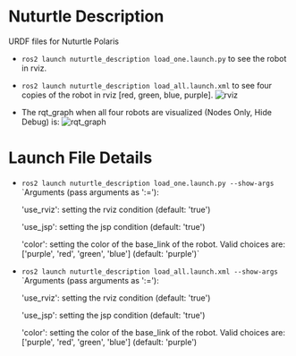 # Nuturtle  Description
URDF files for Nuturtle Polaris
* `ros2 launch nuturtle_description load_one.launch.py` to see the robot in rviz.
* `ros2 launch nuturtle_description load_all.launch.xml` to see four copies of the robot in rviz [red, green, blue, purple].
![rviz](https://github.com/ME495-Navigation/slam-project-Fneylon/assets/117234679/288d620d-4ffb-4778-aac9-48358400e9b5)

* The rqt_graph when all four robots are visualized (Nodes Only, Hide Debug) is:
![rqt_graph](https://github.com/ME495-Navigation/slam-project-Fneylon/assets/117234679/c1ebc02f-bd09-4d38-874b-a2a7699391a6)
# Launch File Details
* `ros2 launch nuturtle_description load_one.launch.py --show-args`
  `Arguments (pass arguments as '<name>:=<value>'):

    'use_rviz':
        setting the rviz condition
        (default: 'true')

    'use_jsp':
        setting the jsp condition
        (default: 'true')

    'color':
        setting the color of the base_link of the robot. Valid choices are: ['purple', 'red', 'green', 'blue']
        (default: 'purple')`
* `ros2 launch nuturtle_description load_all.launch.xml --show-args`
  `Arguments (pass arguments as '<name>:=<value>'):

    'use_rviz':
        setting the rviz condition
        (default: 'true')

    'use_jsp':
        setting the jsp condition
        (default: 'true')

    'color':
        setting the color of the base_link of the robot. Valid choices are: ['purple', 'red', 'green', 'blue']
        (default: 'purple')

